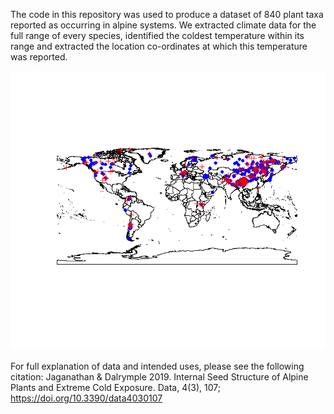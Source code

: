 The code in this repository was used to produce a dataset of 840 plant taxa reported as occurring in alpine systems.  We extracted climate data for the full range of every species, identified the coldest temperature within its range and extracted the location co-ordinates at which this temperature was reported.

![](seeds_and_cold_map.png)

For full explanation of data and intended uses, please see the following citation:
Jaganathan & Dalrymple 2019. Internal Seed Structure of Alpine Plants and Extreme Cold Exposure. Data, 4(3), 107; https://doi.org/10.3390/data4030107
